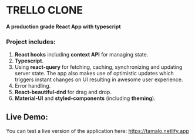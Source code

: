 # TRELLO CLONE

**A production grade React App with typescript**

### Project includes:

1. **React hooks** including **context API** for managing state.
2. **Typescript**.
3. Using **react-query** for fetching, caching, synchronizing and updating server state. The app also makes use of optimistic updates which triggers instant changes on UI resulting in awesome user experience.
4. Error handling.
5. **React-beautiful-dnd** for drag and drop.
6. **Material-UI** and **styled-components** (including **theming**).

## Live Demo:

You can test a live version of the application here: https://tamalo.netlify.app
